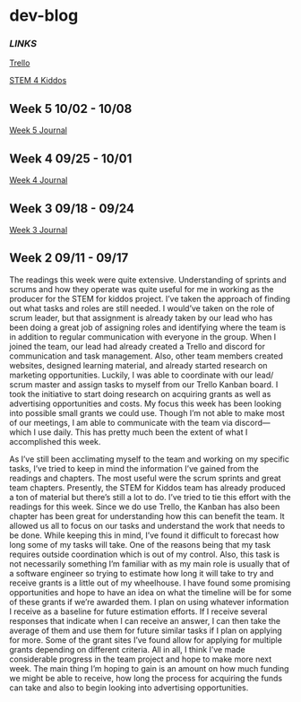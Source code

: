 # dev-blog
### *LINKS*
[Trello](https://ajsloan1020.wixsite.com/stemforkiddos)  

[STEM 4 Kiddos](https://trello.com/b/cmits3CZ/stem-for-kiddos)

## Week 5 10/02 - 10/08
[Week 5 Journal](https://github.com/ahvino/dev-blog/blob/main/Week%205%20journal.pdf)

## Week 4 09/25 - 10/01
[Week 4 Journal](https://github.com/ahvino/dev-blog/blob/main/Week%204%20journal.pdf)

## Week 3 09/18 - 09/24
[Week 3 Journal](https://github.com/ahvino/dev-blog/blob/main/Week%203%20journal.pdf)

## Week 2 09/11 - 09/17 
The readings this week were quite extensive. Understanding of sprints and scrums and how they operate was quite useful for me in working as the producer for the STEM for kiddos project. I’ve taken the approach of finding out what tasks and roles are still needed. I would’ve taken on the role of scrum leader, but that assignment is already taken by our lead who has been doing a great job of assigning roles and identifying where the team is in addition to regular communication with everyone in the group. When I joined the team, our lead had already created a Trello and discord for communication and task management. Also, other team members created websites, designed learning material, and already started research on marketing opportunities. Luckily, I was able to coordinate with our lead/ scrum master and assign tasks to myself from our Trello Kanban board. I took the initiative to start doing research on acquiring grants as well as advertising opportunities and costs. My focus this week has been looking into possible small grants we could use. Though I’m not able to make most of our meetings, I am able to communicate with the team via discord—which I use daily. This has pretty much been the extent of what I accomplished this week. 


As I’ve still been acclimating myself to the team and working on my specific tasks, I’ve tried to keep in mind the information I’ve gained from the readings and chapters. The most useful were the scrum sprints and great team chapters.  Presently, the STEM for Kiddos team has already produced a ton of material but there’s still a lot to do. I’ve tried to tie this effort with the readings for this week. Since we do use Trello, the Kanban has also been chapter has been great for understanding how this can benefit the team. It allowed us all to focus on our tasks and understand the work that needs to be done.  While keeping this in mind, I’ve found it difficult to forecast how long some of my tasks will take. One of the reasons being that my task requires outside coordination which is out of my control. Also, this task is not necessarily something I’m familiar with as my main role is usually that of a software engineer so trying to estimate how long it will take to try and receive grants is a little out of my wheelhouse. I have found some promising opportunities and hope to have an idea on what the timeline will be for some of these grants if we’re awarded them. I plan on using whatever information I receive as a baseline for future estimation efforts. If I receive several responses that indicate when I can receive an answer, I can then take the average of them and use them for future similar tasks if I plan on applying for more. Some of the grant sites I’ve found allow for applying for multiple grants depending on different criteria. All in all, I think I’ve made considerable progress in the team project and hope to make more next week.  The main thing I’m hoping to gain is an amount on how much funding we might be able to receive, how long the process for acquiring the funds can take and also to begin looking into advertising opportunities. 



